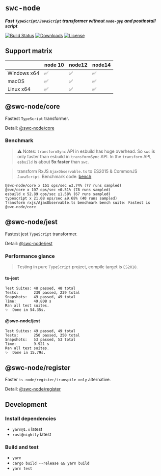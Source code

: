 # `swc-node`

**_Fast `TypeScript/JavaScript` transformer without `node-gyp` and postinstall script_**.

<p>
  <a href="https://github.com/Brooooooklyn/swc-node/actions"><img src="https://github.com/Brooooooklyn/swc-node/workflows/CI/badge.svg" alt="Build Status" /></a>
  <a href="https://npmcharts.com/compare/@swc-node/core?minimal=true"><img src="https://img.shields.io/npm/dm/@swc-node/core.svg?sanitize=true" alt="Downloads" /></a>
  <a href="https://github.com/Brooooooklyn/swc-node/blob/master/LICENSE"><img src="https://img.shields.io/npm/l/@swc-node/core.svg?sanitize=true" alt="License" /></a>
</p>

## Support matrix

|             | node 10 | node12 | node14 |
| ----------- | ------- | ------ | ------ |
| Windows x64 | ✅      | ✅     | ✅     |
| macOS       | ✅      | ✅     | ✅     |
| Linux x64   | ✅      | ✅     | ✅     |

## @swc-node/core

Fastest `TypeScript` transformer.

Detail: [@swc-node/core](./packages/core)

### Benchmark

> ⚠️ Notes: `transformSync` API in esbuild has huge overhead. So `swc` is only faster than esbuild in `transformSync` API. In the `transform` API, `esbuild` is about **5x faster** than `swc`.

> transform RxJS `AjaxObservable.ts` to ES2015 & CommonJS `JavaScript`. Benchmark code: [bench](./bench/index.js)

```
@swc-node/core x 151 ops/sec ±3.74% (77 runs sampled)
@swc/core x 107 ops/sec ±0.51% (78 runs sampled)
esbuild x 52.89 ops/sec ±1.58% (67 runs sampled)
typescript x 21.08 ops/sec ±9.68% (40 runs sampled)
Transform rxjs/AjaxObservable.ts benchmark bench suite: Fastest is @swc-node/core
```

## @swc-node/jest

Fastest jest `TypeScript` transformer.

Detail: [@swc-node/jest](./packages/jest)

### Performance glance

> Testing in pure `TypeScript` project, compile target is `ES2018`.

#### ts-jest

```
Test Suites: 48 passed, 48 total
Tests:       239 passed, 239 total
Snapshots:   49 passed, 49 total
Time:        49.808 s
Ran all test suites.
✨  Done in 54.35s.
```

#### @swc-node/jest

```
Test Suites: 49 passed, 49 total
Tests:       250 passed, 250 total
Snapshots:   53 passed, 53 total
Time:        9.921 s
Ran all test suites.
✨  Done in 15.79s.
```

## @swc-node/register

Faster `ts-node/register/transpile-only` alternative.

Detail: [@swc-node/register](./packages/register)

## Development

### Install dependencies

- `yarn@1.x` latest
- `rust@nightly` latest

### Build and test

- `yarn`
- `cargo build --release && yarn build`
- `yarn test`
